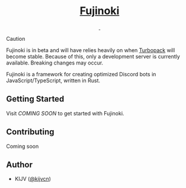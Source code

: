 <p align="center">
  <a href="https://jujutsu.studio/fujinoki">
    <h1 align="center">Fujinoki</h1>
</p>

<p align="center">
  <a aria-label="NPM version" href="https://www.npmjs.com/package/fujinoki">
    <img alt="" src="https://img.shields.io/npm/v/fujinoki.svg?style=for-the-badge&labelColor=000000">
  </a>
  <a aria-label="License" href="https://github.com/vercel/turbo/blob/main/LICENSE">
    <img alt="" src="https://img.shields.io/npm/l/fujinoki.svg?style=for-the-badge&labelColor=000000&color=">
  </a>
</p>

> [!CAUTION]
> Fujinoki is in beta and will have relies heavily on when [Turbopack](https://turbo.build/pack) will become stable. Because of this, only a development server is currently available. Breaking changes may occur.

Fujinoki is a framework for creating optimized Discord bots in JavaScript/TypeScript, written in Rust.

## Getting Started

<!-- Visit https://jujutsu.studio/fujinoki/docs to get started with Fujinoki. -->
Visit *COMING SOON* to get started with Fujinoki.

## Contributing

Coming soon

## Author

- KIJV ([@kijvcn](https://twitter.com/kijvcn))
